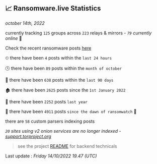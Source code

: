 
## 📈 Ransomware.live Statistics
_october 14th, 2022_

currently tracking `125` groups across `223` relays & mirrors - _`79` currently online_ 📡

Check the recent ransomware posts [here](https://www.ransomware.live/#/recentposts)


⏲ there have been `4` posts within the `last 24 hours`

🕓 there have been `89` posts within the `month of october`

📅 there have been `638` posts within the `last 90 days`

🏚 there have been `2625` posts since the `1st January 2022`

🚀 there have been `2252` posts `last year`

🦕 there have been `4911` posts `since the dawn of ransomwatch` 🐣

there are `58` custom parsers indexing posts

_`20` sites using v2 onion services are no longer indexed - [support.torproject.org](https://support.torproject.org/onionservices/v2-deprecation/)_

> see the project [README](https://github.com/jmousqueton/ransomwatch#readme) for backend technicals



Last update : _Friday 14/10/2022 19.47 (UTC)_

